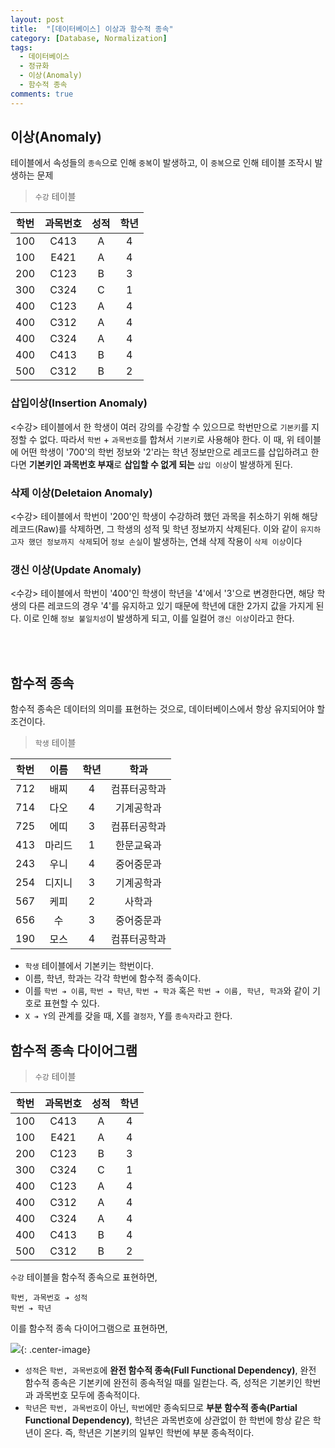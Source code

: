 ```yaml
---
layout: post
title:  "[데이터베이스] 이상과 함수적 종속"
category: [Database, Normalization]
tags:
  - 데이터베이스
  - 정규화
  - 이상(Anomaly)
  - 함수적 종속
comments: true
---
```


## 이상(Anomaly)
테이블에서 속성들의 `종속`으로 인해 `중복`이 발생하고, 이 `중복`으로 인해 테이블 조작시 발생하는 문제

> `수강` 테이블

| 학번 | 과목번호 | 성적 | 학년 |
|:--:|:--:|:--:|:--:|
|100|C413|A|4|
|100|E421|A|4|
|200|C123|B|3|
|300|C324|C|1|
|400|C123|A|4|
|400|C312|A|4|
|400|C324|A|4|
|400|C413|B|4|
|500|C312|B|2|

### 삽입이상(Insertion Anomaly)
\<수강> 테이블에서 한 학생이 여러 강의를 수강할 수 있으므로 학번만으로 `기본키`를 지정할 수 없다. 따라서 `학번` + `과목번호`를 합쳐서 `기본키`로 사용해야 한다. 이 때, 위 테이블에 어떤 학생이 '700'의 학번 정보와 '2'라는 학년 정보만으로 레코드를 삽입하려고 한다면 **기본키인 과목번호 부재**로 **삽입할 수 없게 되는** `삽입 이상`이 발생하게 된다.

### 삭제 이상(Deletaion Anomaly)
\<수강> 테이블에서 학번이 '200'인 학생이 수강하려 했던 과목을 취소하기 위해 해당 레코드(Raw)를 삭제하면, 그 학생의 성적 및 학년 정보까지 삭제된다. 이와 같이 `유지하고자 했던 정보까지 삭제`되어 `정보 손실`이 발생하는, 연쇄 삭제 작용이 `삭제 이상`이다

### 갱신 이상(Update Anomaly)
\<수강> 테이블에서 학번이 '400'인 학생이 학년을 '4'에서 '3'으로 변경한다면, 해당 학생의 다른 레코드의 경우 '4'를 유지하고 있기 때문에 학년에 대한 2가지 값을 가지게 된다. 이로 인해 `정보 불일치성`이 발생하게 되고, 이를 일컬어 `갱신 이상`이라고 한다.

<br><br>

## 함수적 종속
함수적 종속은 데이터의 의미를 표현하는 것으로, 데이터베이스에서 항상 유지되어야 할 조건이다.

> `학생` 테이블

| 학번 | 이름 | 학년 | 학과 |
|:--:|:--:|:--:|:--:|
|712|배찌|4|컴퓨터공학과|
|714|다오|4|기계공학과|
|725|에띠|3|컴퓨터공학과|
|413|마리드|1|한문교육과|
|243|우니|4|중어중문과|
|254|디지니|3|기계공학과|
|567|케피|2|사학과|
|656|수|3|중어중문과|
|190|모스|4|컴퓨터공학과|

- `학생` 테이블에서 기본키는 학번이다.
- 이름, 학년, 학과는 각각 학번에 함수적 종속이다.
- 이를 `학번 ➔ 이름`, `학번 ➔ 학년`,  `학번 ➔ 학과` 혹은 `학번 ➔ 이름, 학년, 학과`와 같이 기호로 표현할 수 있다.
- `X ➔ Y`의 관계를 갖을 때, X를 `결정자`, Y를 `종속자`라고 한다.

## 함수적 종속 다이어그램

> `수강` 테이블

| 학번 | 과목번호 | 성적 | 학년 |
|:--:|:--:|:--:|:--:|
|100|C413|A|4|
|100|E421|A|4|
|200|C123|B|3|
|300|C324|C|1|
|400|C123|A|4|
|400|C312|A|4|
|400|C324|A|4|
|400|C413|B|4|
|500|C312|B|2|

`수강` 테이블을 함수적 종속으로 표현하면,

```
학번, 과목번호 ➔ 성적
학번 ➔ 학년
```

이를 함수적 종속 다이어그램으로 표현하면,

![]({{site.url}}/assets/fd_diagram.png){: .center-image}

- `성적`은 `학번, 과목번호`에 **완전 함수적 종속(Full Functional Dependency)**, 완전 함수적 종속은 기본키에 완전히 종속적일 때를 일컫는다. 즉, 성적은 기본키인 학번과 과목번호 모두에 종속적이다.
- `학년`은  `학번, 과목번호`이 아닌, `학번`에만 종속되므로 **부분 함수적 종속(Partial Functional Dependency)**, 학년은 과목번호에 상관없이 한 학번에 항상 같은 학년이 온다. 즉, 학년은 기본키의 일부인 학번에 부분 종속적이다.
